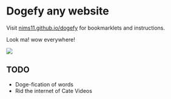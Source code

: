 Dogefy any website
===============
Visit <a href="http://nims11.github.io/dogefy">nims11.github.io/dogefy</a> for bookmarklets and instructions.

Look ma! wow everywhere!

<img src='http://i.imgur.com/bT8hH1F.gif' />

TODO
----
- Doge-fication of words
- Rid the internet of Cate Videos

